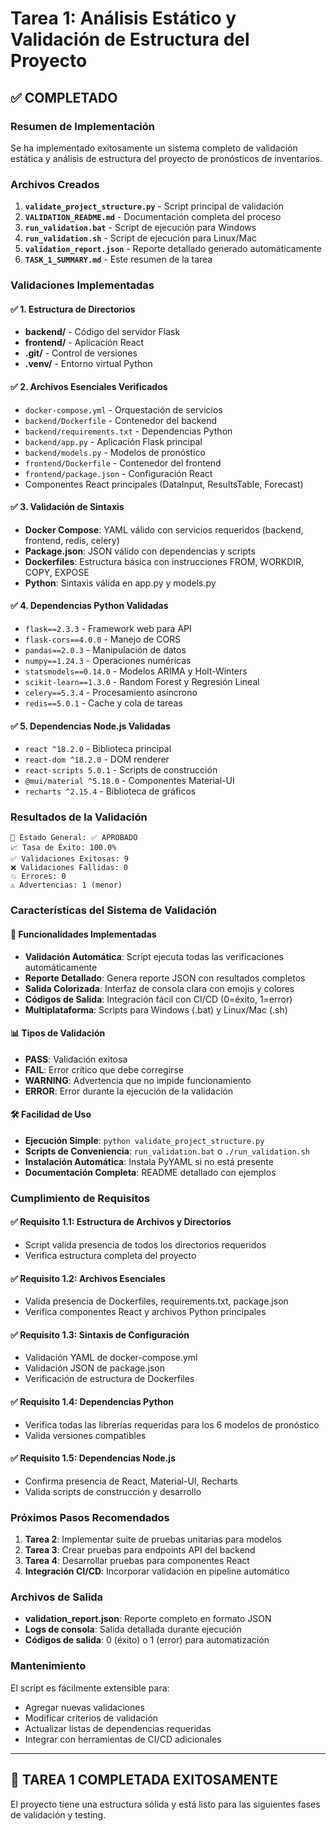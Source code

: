 # Tarea 1: Análisis Estático y Validación de Estructura del Proyecto

## ✅ COMPLETADO

### Resumen de Implementación

Se ha implementado exitosamente un sistema completo de validación estática y análisis de estructura del proyecto de pronósticos de inventarios.

### Archivos Creados

1. **`validate_project_structure.py`** - Script principal de validación
2. **`VALIDATION_README.md`** - Documentación completa del proceso
3. **`run_validation.bat`** - Script de ejecución para Windows
4. **`run_validation.sh`** - Script de ejecución para Linux/Mac
5. **`validation_report.json`** - Reporte detallado generado automáticamente
6. **`TASK_1_SUMMARY.md`** - Este resumen de la tarea

### Validaciones Implementadas

#### ✅ 1. Estructura de Directorios
- **backend/** - Código del servidor Flask
- **frontend/** - Aplicación React
- **.git/** - Control de versiones
- **.venv/** - Entorno virtual Python

#### ✅ 2. Archivos Esenciales Verificados
- `docker-compose.yml` - Orquestación de servicios
- `backend/Dockerfile` - Contenedor del backend
- `backend/requirements.txt` - Dependencias Python
- `backend/app.py` - Aplicación Flask principal
- `backend/models.py` - Modelos de pronóstico
- `frontend/Dockerfile` - Contenedor del frontend
- `frontend/package.json` - Configuración React
- Componentes React principales (DataInput, ResultsTable, Forecast)

#### ✅ 3. Validación de Sintaxis
- **Docker Compose**: YAML válido con servicios requeridos (backend, frontend, redis, celery)
- **Package.json**: JSON válido con dependencias y scripts
- **Dockerfiles**: Estructura básica con instrucciones FROM, WORKDIR, COPY, EXPOSE
- **Python**: Sintaxis válida en app.py y models.py

#### ✅ 4. Dependencias Python Validadas
- `flask==2.3.3` - Framework web para API
- `flask-cors==4.0.0` - Manejo de CORS
- `pandas==2.0.3` - Manipulación de datos
- `numpy==1.24.3` - Operaciones numéricas
- `statsmodels==0.14.0` - Modelos ARIMA y Holt-Winters
- `scikit-learn==1.3.0` - Random Forest y Regresión Lineal
- `celery==5.3.4` - Procesamiento asíncrono
- `redis==5.0.1` - Cache y cola de tareas

#### ✅ 5. Dependencias Node.js Validadas
- `react ^18.2.0` - Biblioteca principal
- `react-dom ^18.2.0` - DOM renderer
- `react-scripts 5.0.1` - Scripts de construcción
- `@mui/material ^5.18.0` - Componentes Material-UI
- `recharts ^2.15.4` - Biblioteca de gráficos

### Resultados de la Validación

```
🎯 Estado General: ✅ APROBADO
📈 Tasa de Éxito: 100.0%
✅ Validaciones Exitosas: 9
❌ Validaciones Fallidas: 0
💥 Errores: 0
⚠️ Advertencias: 1 (menor)
```

### Características del Sistema de Validación

#### 🔧 Funcionalidades Implementadas
- **Validación Automática**: Script ejecuta todas las verificaciones automáticamente
- **Reporte Detallado**: Genera reporte JSON con resultados completos
- **Salida Colorizada**: Interfaz de consola clara con emojis y colores
- **Códigos de Salida**: Integración fácil con CI/CD (0=éxito, 1=error)
- **Multiplataforma**: Scripts para Windows (.bat) y Linux/Mac (.sh)

#### 📊 Tipos de Validación
- **PASS**: Validación exitosa
- **FAIL**: Error crítico que debe corregirse
- **WARNING**: Advertencia que no impide funcionamiento
- **ERROR**: Error durante la ejecución de la validación

#### 🛠️ Facilidad de Uso
- **Ejecución Simple**: `python validate_project_structure.py`
- **Scripts de Conveniencia**: `run_validation.bat` o `./run_validation.sh`
- **Instalación Automática**: Instala PyYAML si no está presente
- **Documentación Completa**: README detallado con ejemplos

### Cumplimiento de Requisitos

#### ✅ Requisito 1.1: Estructura de Archivos y Directorios
- Script valida presencia de todos los directorios requeridos
- Verifica estructura completa del proyecto

#### ✅ Requisito 1.2: Archivos Esenciales
- Valida presencia de Dockerfiles, requirements.txt, package.json
- Verifica componentes React y archivos Python principales

#### ✅ Requisito 1.3: Sintaxis de Configuración
- Validación YAML de docker-compose.yml
- Validación JSON de package.json
- Verificación de estructura de Dockerfiles

#### ✅ Requisito 1.4: Dependencias Python
- Verifica todas las librerías requeridas para los 6 modelos de pronóstico
- Valida versiones compatibles

#### ✅ Requisito 1.5: Dependencias Node.js
- Confirma presencia de React, Material-UI, Recharts
- Valida scripts de construcción y desarrollo

### Próximos Pasos Recomendados

1. **Tarea 2**: Implementar suite de pruebas unitarias para modelos
2. **Tarea 3**: Crear pruebas para endpoints API del backend
3. **Tarea 4**: Desarrollar pruebas para componentes React
4. **Integración CI/CD**: Incorporar validación en pipeline automático

### Archivos de Salida

- **validation_report.json**: Reporte completo en formato JSON
- **Logs de consola**: Salida detallada durante ejecución
- **Códigos de salida**: 0 (éxito) o 1 (error) para automatización

### Mantenimiento

El script es fácilmente extensible para:
- Agregar nuevas validaciones
- Modificar criterios de validación
- Actualizar listas de dependencias requeridas
- Integrar con herramientas de CI/CD adicionales

---

## 🎉 TAREA 1 COMPLETADA EXITOSAMENTE

El proyecto tiene una estructura sólida y está listo para las siguientes fases de validación y testing.